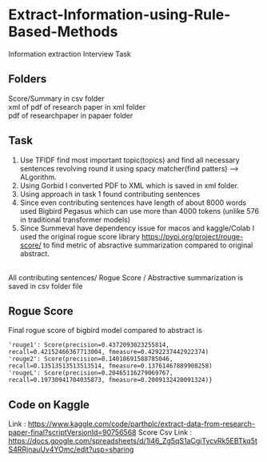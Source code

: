 # Extract-Information-using-Rule-Based-Methods
Information extraction Interview Task</br>

## Folders
Score/Summary in csv folder </br>
xml of pdf of research paper in xml folder</br>
pdf of researchpaper in papaer folder 

## Task
1. Use TFIDF find most important topic(topics) and find all necessary sentences revolving round it using spacy matcher(find patters) --> ALgorithm.
2. Using Gorbid I converted PDF to XML which is saved in xml folder.
3. Using approach in task 1 found contributing sentences
4. Since even contributing sentences have length of about 8000 words used Bigbird Pegasus which can use more than 4000 tokens (unlike 576 in traditional transformer models)
5. Since Summeval have dependency issue for macos and kaggle/Colab I used the original rogue score library https://pypi.org/project/rouge-score/ to find metric of absractive summarization compared to original abstract.

</br>
All contributing sentences/ Rogue Score / Abstractive summarization is saved in csv folder file

## Rogue Score

Final rogue score of bigbird model compared to abstract is 
```
'rouge1': Score(precision=0.4372093023255814, recall=0.42152466367713004, fmeasure=0.4292237442922374)
'rouge2': Score(precision=0.14018691588785046, recall=0.13513513513513514, fmeasure=0.13761467889908258)
'rougeL': Score(precision=0.20465116279069767, recall=0.19730941704035873, fmeasure=0.2009132420091324)}
 ```

 ## Code on Kaggle
 Link : https://www.kaggle.com/code/parthplc/extract-data-from-research-paper-final?scriptVersionId=90756568
 Score Csv Link : https://docs.google.com/spreadsheets/d/1l46_Zg5qS1aCgiTycvRk5EBTkq5tS4RRjnauUv4YOmc/edit?usp=sharing

